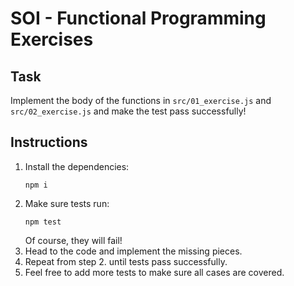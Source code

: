 # SOI - Functional Programming Exercises

## Task

Implement the body of the functions in `src/01_exercise.js` and `src/02_exercise.js` and make the test pass
successfully!

## Instructions

1. Install the dependencies:
   ```shell
   npm i
   ```
2. Make sure tests run:
   ```shell
   npm test
   ```
   Of course, they will fail!
3. Head to the code and implement the missing pieces.
4. Repeat from step 2. until tests pass successfully.
5. Feel free to add more tests to make sure all cases are covered.
